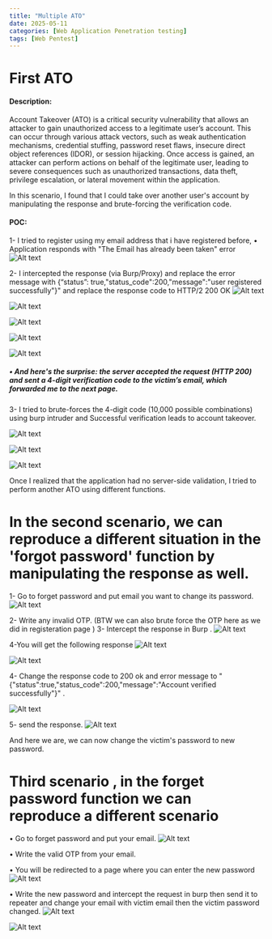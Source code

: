 ```yaml
---
title: "Multiple ATO"
date: 2025-05-11 
categories: [Web Application Penetration testing]
tags: [Web Pentest]
---
```

# First ATO

#### Description: 
Account Takeover (ATO) is a critical security vulnerability that allows an attacker to gain unauthorized access to a legitimate user’s account. This can occur through various attack vectors, such as weak authentication mechanisms, credential stuffing, password reset flaws, insecure direct object references (IDOR), or session hijacking. Once access is gained, an attacker can perform actions on behalf of the legitimate user, leading to severe consequences such as unauthorized transactions, data theft, privilege escalation, or lateral movement within the application.

In this scenario, I found that I could take over another user's account by manipulating the response and brute-forcing the verification code.

#### POC:
1- I tried to register using my email address that i have registered before,
•	Application responds with "The Email has already been taken" error
![Alt text](./assets/images/Screenshot_1.png)

2- I intercepted the response (via Burp/Proxy) and replace the error message with {“status”: true,"status_code":200,"message":"user registered successfully"}" and replace the response code to HTTP/2 200 OK
![Alt text](./assets/images/Screenshot_2.png)

![Alt text](./assets/images/Screenshot_3.png)

![Alt text](./assets/images/Screenshot_4.png)

![Alt text](./assets/images/Screenshot_5.png)

![Alt text](./assets/images/Screenshot_6.png)

##### • And here's the surprise: the server accepted the request (HTTP 200) and sent a 4-digit verification code to the victim’s email, which forwarded me to the next page.
3- I tried to brute-forces the 4-digit code (10,000 possible combinations) using burp intruder and Successful verification leads to account takeover.

![Alt text](./assets/images/Screenshot_7.png)

![Alt text](./assets/images/Screenshot_8.png)

![Alt text](./assets/images/Screenshot_9.png)

Once I realized that the application had no server-side validation, I tried to perform another ATO using different functions.

# In the second scenario, we can reproduce a different situation in the 'forgot password' function by manipulating the response as well.

1- Go to forget password and put email you want to change its password.
![Alt text](./assets/images/Screenshot_14.png)

2- Write any invalid OTP.   (BTW we can also brute force the OTP here as we did in registeration page )
3- Intercept the response in Burp .
![Alt text](./assets/images/Screenshot_15.png)

4-You will get the following response
![Alt text](./assets/images/Screenshot_17.png)

![Alt text](./assets/images/Screenshot_16.png)

4- Change the response code  to 200 ok and error message to "{"status":true,"status_code":200,"message":"Account verified successfully"}" .

![Alt text](./assets/images/Screenshot_18.png)

5- send the response.
![Alt text](./assets/images/Screenshot_19.png)


And here we are, we can now change the victim's password to new password.




# Third scenario , in the forget password function we can reproduce a different scenario

•	Go to forget password and put your email.
![Alt text](./assets/images/Screenshot_10.png)


•	Write the valid OTP from your email.

•	You will be redirected to a page where you can enter the new password
![Alt text](./assets/images/Screenshot_11.png)

•	Write the new password and intercept the request in burp then send it to repeater and change your email with victim email then the victim password changed.
![Alt text](./assets/images/Screenshot_12.png)

![Alt text](./assets/images/Screenshot_13.png)





















